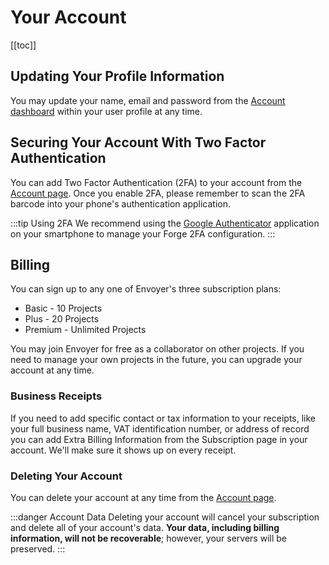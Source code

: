 # Your Account

[[toc]]

## Updating Your Profile Information

You may update your name, email and password from the [Account dashboard](https://envoyer.io/user/profile#/account) within your user profile at any time.

## Securing Your Account With Two Factor Authentication

You can add Two Factor Authentication (2FA) to your account from the [Account page](https://envoyer.io/user/profile#/account). Once you enable 2FA, please remember to scan the 2FA barcode into your phone's authentication application.

:::tip Using 2FA
We recommend using the [Google Authenticator](https://support.google.com/accounts/answer/1066447) application on your smartphone to manage your Forge 2FA configuration.
:::

## Billing

You can sign up to any one of Envoyer's three subscription plans:

- Basic - 10 Projects
- Plus - 20 Projects
- Premium - Unlimited Projects

You may join Envoyer for free as a collaborator on other projects. If you need to manage your own projects in the future, you can upgrade your account at any time.

### Business Receipts

If you need to add specific contact or tax information to your receipts, like your full business name, VAT identification number, or address of record you can add Extra Billing Information from the Subscription page in your account. We'll make sure it shows up on every receipt.

### Deleting Your Account

You can delete your account at any time from the [Account page](https://envoyer.io/user/profile#/account).

:::danger Account Data
Deleting your account will cancel your subscription and delete all of your account's data. **Your data, including billing information, will not be recoverable**; however, your servers will be preserved.
:::
